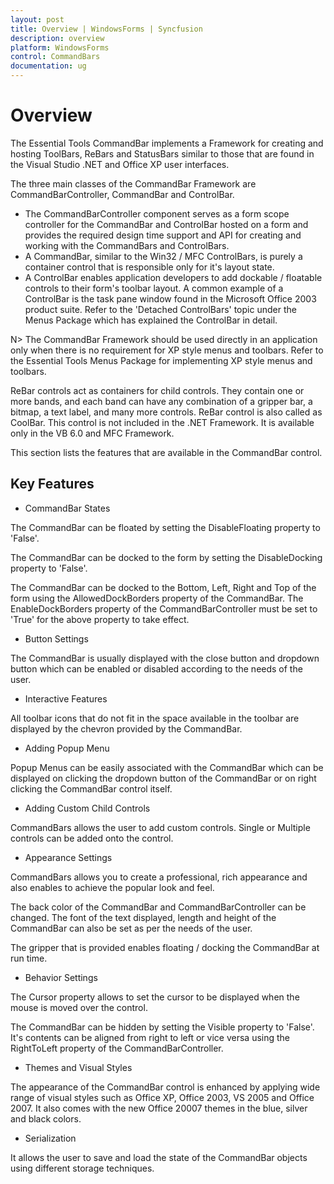 ```yaml
---
layout: post
title: Overview | WindowsForms | Syncfusion
description: overview
platform: WindowsForms
control: CommandBars
documentation: ug
---
```


# Overview

The Essential Tools CommandBar implements a Framework for creating and hosting ToolBars, ReBars and StatusBars similar to those that are found in the Visual Studio .NET and Office XP user interfaces.

The three main classes of the CommandBar Framework are CommandBarController, CommandBar and ControlBar.

* The CommandBarController component serves as a form scope controller for the CommandBar and ControlBar hosted on a form and provides the required design time support and API for creating and working with the CommandBars and ControlBars.
* A CommandBar, similar to the Win32 / MFC ControlBars, is purely a container control that is responsible only for it's layout state.
* A ControlBar enables application developers to add dockable / floatable controls to their form's toolbar layout. A common example of a ControlBar is the task pane window found in the Microsoft Office 2003 product suite. Refer to the 'Detached ControlBars' topic under the Menus Package which has explained the ControlBar in detail.


N> The CommandBar Framework should be used directly in an application only when there is no requirement for XP style menus and toolbars. Refer to the Essential Tools Menus Package for implementing XP style menus and toolbars.

ReBar controls act as containers for child controls. They contain one or more bands, and each band can have any combination of a gripper bar, a bitmap, a text label, and many more controls. ReBar control is also called as CoolBar. This control is not included in the .NET Framework. It is available only in the VB 6.0 and MFC Framework.

This section lists the features that are available in the CommandBar control.

## Key Features

* CommandBar States

The CommandBar can be floated by setting the DisableFloating property to 'False'.

The CommandBar can be docked to the form by setting the DisableDocking property to 'False'.

The CommandBar can be docked to the Bottom, Left, Right and Top of the form using the AllowedDockBorders property of the CommandBar. The EnableDockBorders property of the CommandBarController must be set to 'True' for the above property to take effect.

* Button Settings

The CommandBar is usually displayed with the close button and dropdown button which can be enabled or disabled according to the needs of the user.

* Interactive Features

All toolbar icons that do not fit in the space available in the toolbar are displayed by the chevron provided by the CommandBar.

* Adding Popup Menu

Popup Menus can be easily associated with the CommandBar which can be displayed on clicking the dropdown button of the CommandBar or on right clicking the CommandBar control itself.

* Adding Custom Child Controls

CommandBars allows the user to add custom controls. Single or Multiple controls can be added onto the control.

* Appearance Settings

CommandBars allows you to create a professional, rich appearance and also enables to achieve the popular look and feel.

The back color of the CommandBar and CommandBarController can be changed. The font of the text displayed, length and height of the CommandBar can also be set as per the needs of the user.

The gripper that is provided enables floating / docking the CommandBar at run time.

* Behavior Settings

The Cursor property allows to set the cursor to be displayed when the mouse is moved over the control.

The CommandBar can be hidden by setting the Visible property to 'False'. It's contents can be aligned from right to left or vice versa using the RightToLeft property of the CommandBarController.

* Themes and Visual Styles

The appearance of the CommandBar control is enhanced by applying wide range of visual styles such as Office XP, Office 2003, VS 2005 and Office 2007. It also comes with the new Office 20007 themes in the blue, silver and black colors.

* Serialization

It allows the user to save and load the state of the CommandBar objects using different storage techniques.



